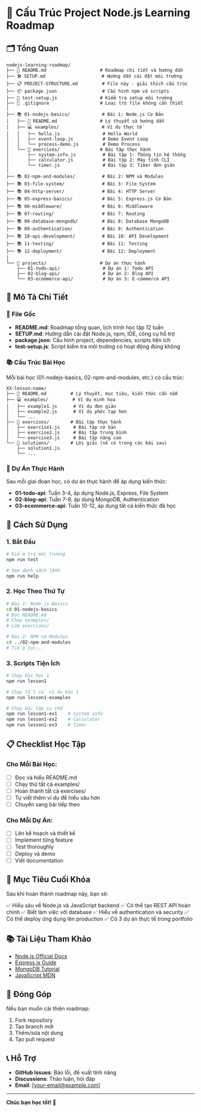 # 📁 Cấu Trúc Project Node.js Learning Roadmap

## 🗂️ Tổng Quan

```
nodejs-learning-roadmap/
├── 📄 README.md                    # Roadmap chi tiết và hướng dẫn
├── 🛠️ SETUP.md                     # Hướng dẫn cài đặt môi trường
├── 📋 PROJECT-STRUCTURE.md         # File này - giải thích cấu trúc
├── 📦 package.json                 # Cấu hình npm và scripts
├── 🧪 test-setup.js                # Kiểm tra setup môi trường
├── 📝 .gitignore                   # Loại trừ file không cần thiết
│
├── 📚 01-nodejs-basics/            # Bài 1: Node.js Cơ Bản
│   ├── 📄 README.md                # Lý thuyết và hướng dẫn
│   ├── 💻 examples/                # Ví dụ thực tế
│   │   ├── hello.js                # Hello World
│   │   ├── event-loop.js           # Demo Event Loop
│   │   └── process-demo.js         # Demo Process
│   └── 🚀 exercises/               # Bài tập thực hành
│       ├── system-info.js          # Bài tập 1: Thông tin hệ thống
│       ├── calculator.js           # Bài tập 2: Máy tính CLI
│       └── timer.js                # Bài tập 3: Timer đơn giản
│
├── 📚 02-npm-and-modules/          # Bài 2: NPM và Modules
├── 📚 03-file-system/              # Bài 3: File System
├── 📚 04-http-server/              # Bài 4: HTTP Server
├── 📚 05-express-basics/           # Bài 5: Express.js Cơ Bản
├── 📚 06-middleware/               # Bài 6: Middleware
├── 📚 07-routing/                  # Bài 7: Routing
├── 📚 08-database-mongodb/         # Bài 8: Database MongoDB
├── 📚 09-authentication/           # Bài 9: Authentication
├── 📚 10-api-development/          # Bài 10: API Development
├── 📚 11-testing/                  # Bài 11: Testing
├── 📚 12-deployment/               # Bài 12: Deployment
│
└── 🎨 projects/                    # Dự án thực hành
    ├── 01-todo-api/                # Dự án 1: Todo API
    ├── 02-blog-api/                # Dự án 2: Blog API
    └── 03-ecommerce-api/           # Dự án 3: E-commerce API
```

## 📝 Mô Tả Chi Tiết

### 📄 File Gốc

- **README.md**: Roadmap tổng quan, lịch trình học tập 12 tuần
- **SETUP.md**: Hướng dẫn cài đặt Node.js, npm, IDE, công cụ hỗ trợ
- **package.json**: Cấu hình project, dependencies, scripts tiện ích
- **test-setup.js**: Script kiểm tra môi trường có hoạt động đúng không

### 📚 Cấu Trúc Bài Học

Mỗi bài học (01-nodejs-basics, 02-npm-and-modules, etc.) có cấu trúc:

```
XX-lesson-name/
├── 📄 README.md         # Lý thuyết, mục tiêu, kiến thức cần nắm
├── 💻 examples/         # Ví dụ minh họa
│   ├── example1.js      # Ví dụ đơn giản
│   ├── example2.js      # Ví dụ phức tạp hơn
│   └── ...
├── 🚀 exercises/        # Bài tập thực hành
│   ├── exercise1.js     # Bài tập cơ bản
│   ├── exercise2.js     # Bài tập trung bình
│   └── exercise3.js     # Bài tập nâng cao
└── 📁 solutions/        # Lời giải (sẽ có trong các bài sau)
    ├── solution1.js
    └── ...
```

### 🎨 Dự Án Thực Hành

Sau mỗi giai đoạn học, có dự án thực hành để áp dụng kiến thức:

- **01-todo-api**: Tuần 3-4, áp dụng Node.js, Express, File System
- **02-blog-api**: Tuần 7-8, áp dụng MongoDB, Authentication
- **03-ecommerce-api**: Tuần 10-12, áp dụng tất cả kiến thức đã học

## 🚀 Cách Sử Dụng

### 1. Bắt Đầu
```bash
# Kiểm tra môi trường
npm run test

# Xem danh sách lệnh
npm run help
```

### 2. Học Theo Thứ Tự
```bash
# Bài 1: Node.js Basics
cd 01-nodejs-basics
# Đọc README.md
# Chạy examples/
# Làm exercises/

# Bài 2: NPM và Modules
cd ../02-npm-and-modules
# Tiếp tục...
```

### 3. Scripts Tiện Ích
```bash
# Chạy bài học 1
npm run lesson1

# Chạy tất cả ví dụ bài 1
npm run lesson1-examples

# Chạy bài tập cụ thể
npm run lesson1-ex1    # System info
npm run lesson1-ex2    # Calculator
npm run lesson1-ex3    # Timer
```

## 📋 Checklist Học Tập

### Cho Mỗi Bài Học:
- [ ] Đọc và hiểu README.md
- [ ] Chạy thử tất cả examples/
- [ ] Hoàn thành tất cả exercises/
- [ ] Tự viết thêm ví dụ để hiểu sâu hơn
- [ ] Chuyển sang bài tiếp theo

### Cho Mỗi Dự Án:
- [ ] Lên kế hoạch và thiết kế
- [ ] Implement từng feature
- [ ] Test thoroughly
- [ ] Deploy và demo
- [ ] Viết documentation

## 🎯 Mục Tiêu Cuối Khóa

Sau khi hoàn thành roadmap này, bạn sẽ:

✅ Hiểu sâu về Node.js và JavaScript backend
✅ Có thể tạo REST API hoàn chỉnh
✅ Biết làm việc với database
✅ Hiểu về authentication và security
✅ Có thể deploy ứng dụng lên production
✅ Có 3 dự án thực tế trong portfolio

## 📚 Tài Liệu Tham Khảo

- [Node.js Official Docs](https://nodejs.org/docs/)
- [Express.js Guide](https://expressjs.com/)
- [MongoDB Tutorial](https://docs.mongodb.com/)
- [JavaScript MDN](https://developer.mozilla.org/en-US/docs/Web/JavaScript)

## 🤝 Đóng Góp

Nếu bạn muốn cải thiện roadmap:
1. Fork repository
2. Tạo branch mới
3. Thêm/sửa nội dung
4. Tạo pull request

## 📞 Hỗ Trợ

- **GitHub Issues**: Báo lỗi, đề xuất tính năng
- **Discussions**: Thảo luận, hỏi đáp
- **Email**: [your-email@example.com]

---

**Chúc bạn học tốt! 🎉** 